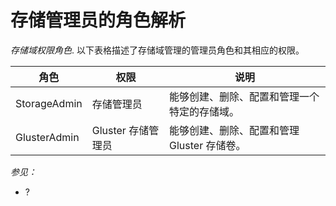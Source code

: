 # 存储管理员的角色解析

*存储域权限角色*.
以下表格描述了存储域管理的管理员角色和其相应的权限。

|角色|权限|说明|
|----|----|----|
|StorageAdmin|存储管理员|能够创建、删除、配置和管理一个特定的存储域。|
|GlusterAdmin|Gluster 存储管理员|能够创建、删除、配置和管理 Gluster 存储卷。|

*参见：*

-   ?
